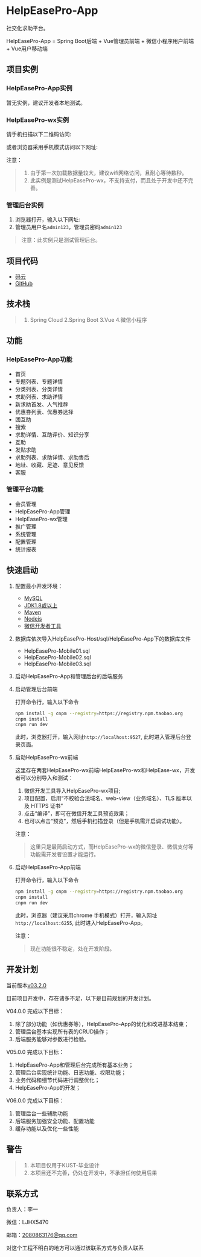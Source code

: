 # HelpEasePro-App

社交化求助平台。

HelpEasePro-App = Spring Boot后端 + Vue管理员前端 + 微信小程序用户前端 + Vue用户移动端


## 项目实例

### HelpEasePro-App实例

暂无实例，建议开发者本地测试。

### HelpEasePro-wx实例

请手机扫描以下二维码访问:


或者浏览器采用手机模式访问以下网址:

注意：
> 1. 由于第一次加载数据量较大，建议wifi网络访问，且耐心等待数秒。
> 2. 此实例是测试HelpEasePro-wx，不支持支付，而且处于开发中还不完善。

### 管理后台实例

1. 浏览器打开，输入以下网址: 
2. 管理员用户名`admin123`，管理员密码`admin123`
> 注意：此实例只是测试管理后台。

## 项目代码

* [码云](https://gitee.com/liyiaixuemei)
* [GitHub](https://github.com/liy159872)

## 技术栈

> 1. Spring Cloud
> 2.Spring Boot
> 3.Vue
> 4.微信小程序

## 功能

### HelpEasePro-App功能

* 首页
* 专题列表、专题详情
* 分类列表、分类详情
* 求助列表、求助详情
* 新求助首发、人气推荐
* 优惠券列表、优惠券选择
* 团互助
* 搜索
* 求助详情、互助评价、知识分享
* 互助
* 发贴求助
* 求助列表、求助详情、求助售后
* 地址、收藏、足迹、意见反馈
* 客服

### 管理平台功能

* 会员管理
* HelpEasePro-App管理
* HelpEasePro-wx管理
* 推广管理
* 系统管理
* 配置管理
* 统计报表

## 快速启动

1. 配置最小开发环境：
    * [MySQL](https://dev.mysql.com/downloads/mysql/)
    * [JDK1.8或以上](http://www.oracle.com/technetwork/java/javase/overview/index.html)
    * [Maven](https://maven.apache.org/download.cgi)
    * [Nodejs](https://nodejs.org/en/download/)
    * [微信开发者工具](https://developers.weixin.qq.com/miniprogram/dev/devtools/download.html)
    
2. 数据库依次导入HelpEasePro-Host/sql/HelpEasePro-App下的数据库文件
    * HelpEasePro-Mobile01.sql
    * HelpEasePro-Mobile02.sql
    * HelpEasePro-Mobile03.sql

3. 启动HelpEasePro-App和管理后台的后端服务
    
4. 启动管理后台前端

    打开命令行，输入以下命令
    ```bash
    npm install -g cnpm --registry=https://registry.npm.taobao.org
    cnpm install
    cnpm run dev
    ```
    此时，浏览器打开，输入网址`http://localhost:9527`, 此时进入管理后台登录页面。
    
5. 启动HelpEasePro-wx前端
   
   这里存在两套HelpEasePro-wx前端HelpEasePro-wx和HelpEase-wx，开发者可以分别导入和测试：

   1. 微信开发工具导入HelpEasePro-wx项目;
   2. 项目配置，启用“不校验合法域名、web-view（业务域名）、TLS 版本以及 HTTPS 证书”
   3. 点击“编译”，即可在微信开发工具预览效果；
   4. 也可以点击“预览”，然后手机扫描登录（但是手机需开启调试功能）。
      
   注意：
   > 这里只是最简启动方式，而HelpEasePro-wx的微信登录、微信支付等功能需开发者设置才能运行。

6. 启动HelpEasePro-App前端

    打开命令行，输入以下命令
    ```bash
    npm install -g cnpm --registry=https://registry.npm.taobao.org
    cnpm install
    cnpm run dev
    ```
    此时，浏览器（建议采用chrome 手机模式）打开，输入网址`http://localhost:6255`, 此时进入HelpEasePro-App。

    注意：
    > 现在功能很不稳定，处在开发阶段。
        
## 开发计划

当前版本[v03.2.0](https://github.com/liy159872/HelpEasePro-Host)

目前项目开发中，存在诸多不足，以下是目前规划的开发计划。

V04.0.0 完成以下目标：

1. 除了部分功能（如优惠券等），HelpEasePro-App的优化和改进基本结束；
2. 管理后台基本实现所有表的CRUD操作；
3. 后端服务能够对参数进行检验。

V05.0.0 完成以下目标：

1. HelpEasePro-App和管理后台完成所有基本业务；
2. 管理后台实现统计功能、日志功能、权限功能；
3. 业务代码和细节代码进行调整优化；
4. HelpEasePro-App的开发；

V06.0.0 完成以下目标：

1. 管理后台一些辅助功能
2. 后端服务加强安全功能、配置功能
3. 缓存功能以及优化一些性能

## 警告

> 1. 本项目仅用于KUST-毕业设计
> 2. 本项目还不完善，仍处在开发中，不承担任何使用后果


## 联系方式

负责人：李一

微信：LJHX5470

邮箱：2080863176@qq.com

对这个工程不明白的地方可以通过该联系方式与负责人联系

